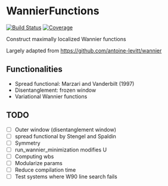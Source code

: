 # WannierFunctions

[![Build Status](https://github.com/jaemolihm/WannierFunctions.jl/actions/workflows/CI.yml/badge.svg?branch=main)](https://github.com/jaemolihm/WannierFunctions.jl/actions/workflows/CI.yml?query=branch%3Amain)
[![Coverage](https://codecov.io/gh/jaemolihm/WannierFunctions.jl/branch/main/graph/badge.svg)](https://codecov.io/gh/jaemolihm/WannierFunctions.jl)

Construct maximally localized Wannier functions

Largely adapted from https://github.com/antoine-levitt/wannier

## Functionalities
* Spread functional: Marzari and Vanderbilt (1997)
* Disentanglement: frozen window
* Variational Wannier functions

## TODO
- [ ] Outer window (disentanglement window)
- [ ] spread functional by Stengel and Spaldin
- [ ] Symmetry
- [ ] run_wannier_minimization modifies U
- [ ] Computing wbs
- [ ] Modularize params
- [ ] Reduce compilation time
- [ ] Test systems where W90 line search fails
